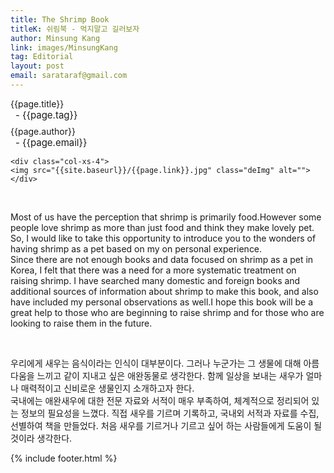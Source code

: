 ```yaml
---
title: The Shrimp Book
titleK: 쉬림북 - 먹지말고 길러보자
author: Minsung Kang
link: images/MinsungKang
tag: Editorial
layout: post
email: sarataraf@gmail.com
---	
```


<div class="container">

<div class="deDep">
{{page.title}}<br>
<p style="font-size:15px; margin:0px; padding:0px 0px 0px 8px; margin:0px 0px 8px 0px;">- {{page.tag}}</p>
{{page.author}}<br>
<p style="font-size:15px; margin:0px; padding:0px 0px 0px 8px;">- {{page.email}}</p>
</div>


<div class="row" class="imgcolor">
	
	<div class="col-xs-4">
	<img src="{{site.baseurl}}/{{page.link}}.jpg" class="deImg" alt=""></div>
	
</div>
<br>

<div class="det lato">



Most of us have the perception that shrimp is primarily food.However some people love shrimp as more than just food and think they make lovely pet. So, I would like to take this opportunity to introduce you to the wonders of having shrimp as a pet based on my on personal experience.
<br>
Since there are not enough books and data focused on shrimp as a pet in Korea, I felt that there was a need for a more systematic treatment on raising shrimp. I have searched many domestic and foreign books and additional sources of information about shrimp to make this book, and also have included my personal observations as well.I hope this book will be a great help to those who are beginning to raise shrimp and for those who are looking to raise them in the future.


</div>

<br>

<div class="noto">

우리에게 새우는 음식이라는 인식이 대부분이다. 그러나 누군가는 그 생물에 대해 아름다움을 느끼고 같이 지내고 싶은 애완동물로 생각한다. 함께 일상을 보내는 새우가 얼마나 매력적이고 신비로운 생물인지 소개하고자 한다.
<br>
국내에는 애완새우에 대한 전문 자료와 서적이 매우 부족하여, 체계적으로 정리되어 있는 정보의 필요성을 느꼈다. 직접 새우를 기르며 기록하고, 국내외 서적과 자료를 수집, 선별하여 책을 만들었다. 처음 새우를 기르거나 기르고 싶어 하는 사람들에게 도움이 될 것이라 생각한다. 


</div>


	

</div> 

{% include footer.html %}